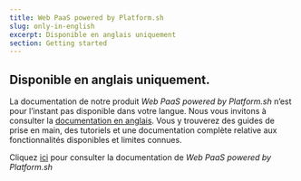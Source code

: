 ```yaml
---
title: Web PaaS powered by Platform.sh
slug: only-in-english
excerpt: Disponible en anglais uniquement
section: Getting started
---
```


## Disponible en anglais uniquement.

La documentation de notre produit *Web PaaS powered by Platform.sh* n’est pour l’instant pas disponible dans votre langue. Nous vous invitons à consulter la [documentation en anglais](https://docs.ovh.com/gb/en/web-paas/).
Vous y trouverez des guides de prise en main, des tutoriels et une documentation complète relative aux fonctionnalités disponibles et limites connues. 

Cliquez [ici](https://docs.ovh.com/gb/en/web-paas/) pour consulter la documentation de *Web PaaS powered by Platform.sh*